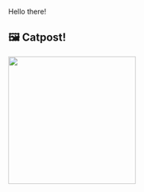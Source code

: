 Hello there!



## 🖼️ Catpost!

<sub>
    <img src="https://cdn2.thecatapi.com/images/2sf.jpg" height="256">
</sub>

